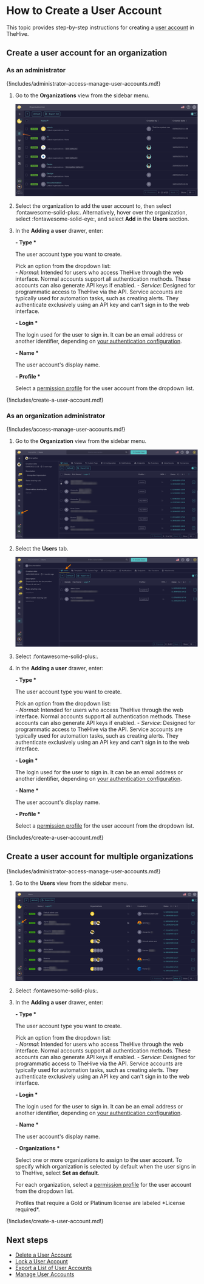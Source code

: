 # How to Create a User Account

This topic provides step-by-step instructions for creating a [user account](about-user-accounts.md) in TheHive.

## Create a user account for an organization

### As an administrator

{!includes/administrator-access-manage-user-accounts.md!}

1. Go to the **Organizations** view from the sidebar menu.

    ![Organizations view](../../../../images/administration-guides/manage-organizations-organizations-view.png) 

2. Select the organization to add the user account to, then select :fontawesome-solid-plus:. Alternatively, hover over the organization, select :fontawesome-solid-eye:, and select **Add** in the **Users** section.

3. In the **Adding a user** drawer, enter:

    **- Type \***

    The user account type you want to create.

    Pick an option from the dropdown list:   
        - *Normal*: Intended for users who access TheHive through the web interface. Normal accounts support all authentication methods. These accounts can also generate API keys if enabled. 
        - *Service*: Designed for programmatic access to TheHive via the API. Service accounts are typically used for automation tasks, such as creating alerts. They authenticate exclusively using an API key and can't sign in to the web interface.

    **- Login \***

    The login used for the user to sign in. It can be an email address or another identifier, depending on [your authentication configuration](../../../../administration/authentication/configure-authentication.md).

    **- Name \***

    The user account's display name.

    **- Profile \***

    Select a [permission profile](../../../../administration/profiles.md) for the user account from the dropdown list.

{!includes/create-a-user-account.md!}

### As an organization administrator

{!includes/access-manage-user-accounts.md!}

1. Go to the **Organization** view from the sidebar menu.

    ![Organization view](../../../../images/user-guides/organization/configure-organization/organization-view.png)

2. Select the **Users** tab.

    ![Organization users tab](../../../../images/user-guides/organization/configure-organization/manage-users/organization-users-tab.png)

3. Select :fontawesome-solid-plus:.

4. In the **Adding a user** drawer, enter:

    **- Type \***

    The user account type you want to create.

    Pick an option from the dropdown list:   
        - *Normal*: Intended for users who access TheHive through the web interface. Normal accounts support all authentication methods. These accounts can also generate API keys if enabled. 
        - *Service*: Designed for programmatic access to TheHive via the API. Service accounts are typically used for automation tasks, such as creating alerts. They authenticate exclusively using an API key and can't sign in to the web interface.

    **- Login \***

    The login used for the user to sign in. It can be an email address or another identifier, depending on [your authentication configuration](../../../../administration/authentication/configure-authentication.md).

    **- Name \***

    The user account's display name.

    **- Profile \***

    Select a [permission profile](../../../../administration/profiles.md) for the user account from the dropdown list.

{!includes/create-a-user-account.md!}

## Create a user account for multiple organizations

{!includes/administrator-access-manage-user-accounts.md!}

1. Go to the **Users** view from the sidebar menu.

    ![Users view](../../../../images/administration-guides/users-view.png)

2. Select :fontawesome-solid-plus:.

3. In the **Adding a user** drawer, enter:

    **- Type \***

    The user account type you want to create.

    Pick an option from the dropdown list:   
        - *Normal*: Intended for users who access TheHive through the web interface. Normal accounts support all authentication methods. These accounts can also generate API keys if enabled. 
        - *Service*: Designed for programmatic access to TheHive via the API. Service accounts are typically used for automation tasks, such as creating alerts. They authenticate exclusively using an API key and can't sign in to the web interface.

    **- Login \***

    The login used for the user to sign in. It can be an email address or another identifier, depending on [your authentication configuration](../../../../administration/authentication/configure-authentication.md).

    **- Name \***

    The user account's display name.

    **- Organizations \***

    Select one or more organizations to assign to the user account. To specify which organization is selected by default when the user signs in to TheHive, select **Set as default**.

    For each organization, select a [permission profile](../../../../administration/profiles.md) for the user account from the dropdown list.

    <!-- md:version 5.4.3 --> Profiles that require a Gold or Platinum license are labeled *License required*.

{!includes/create-a-user-account.md!}

<h2>Next steps</h2>

* [Delete a User Account](delete-a-user-account.md)
* [Lock a User Account](lock-a-user-account.md)
* [Export a List of User Accounts](export-list-user-accounts.md)
* [Manage User Accounts](manage-user-accounts.md)